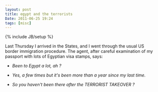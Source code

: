 ```yaml
---
layout: post
title: egypt and the terrorists
Date: 2011-06-25 19:24
tags: [misc]
---
```

{% include JB/setup %} 

Last Thursday I arrived in the States, and I went through the usual US border
immigration procedure. The agent, after careful examination of my passport
with lots of Egyptian visa stamps, says:

  * _Been to Egypt a lot, ah ?_

  * _Yes, a few times but it's been more than a year since my last time._

  * _So you haven't been there after the TERRORIST TAKEOVER ?_
